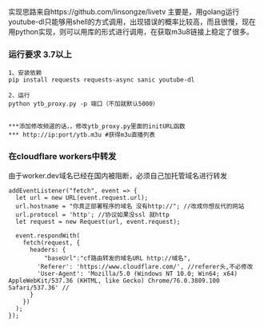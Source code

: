 实现思路来自https://github.com/linsongze/livetv
主要是，用golang运行youtube-dl只能够用shell的方式调用，出现错误的概率比较高，而且很慢，现在用python实现，则可以用库的形式进行调用，在获取m3u8链接上稳定了很多。

### 运行要求 3.7以上
```
1、安装依赖
pip install requests requests-async sanic youtube-dl

2、运行
python ytb_proxy.py -p 端口（不加就默认5000）


***添加修改频道的话，，修改ytb_proxy.py里面的initURL函数
*** http://ip:port/ytb.m3u #获得m3u直播列表

```

### 在cloudflare workers中转发
由于worker.dev域名已经在国内被阻断，必须自己加托管域名进行转发
```
addEventListener("fetch", event => {
  let url = new URL(event.request.url);
  url.hostname = "你真正部署程序的域名 没有http://"; //改成你想反代的网站
  url.protocol = 'http'; //协议如果没ssl 就http
  let request = new Request(url, event.request);

  event.respondWith(
    fetch(request, {
      headers: {
          "baseUrl":"cf路由转发的域名URL http://域名",
        'Referer': 'https://www.cloudflare.com/', //referer头,不必修改
        'User-Agent': 'Mozilla/5.0 (Windows NT 10.0; Win64; x64) AppleWebKit/537.36 (KHTML, like Gecko) Chrome/76.0.3809.100 Safari/537.36' //
      }
    })
  );
});

```
